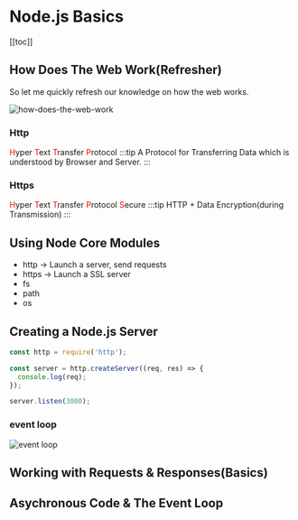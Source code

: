 # Node.js Basics
[[toc]]
## How Does The Web Work(Refresher)

So let me quickly refresh our knowledge on how the web works. 

![how-does-the-web-work](https://s3.bmp.ovh/imgs/2022/11/10/ebe69622c8091567.png)

### Http

<span style="color:red;">H</span>yper <span style="color:red;">T</span>ext <span style="color:red;">T</span>ransfer <span style="color:red;">P</span>rotocol
:::tip
A Protocol for Transferring Data which is understood by Browser and Server.
:::

### Https

<span style="color:red;">H</span>yper <span style="color:red;">T</span>ext <span style="color:red;">T</span>ransfer <span style="color:red;">P</span>rotocol <span style="color:red;">S</span>ecure
:::tip
HTTP + Data Encryption(during Transmission)
:::

## Using Node Core Modules

- http -> Launch a server, send requests
- https -> Launch a SSL server
- fs
- path
- os

## Creating a Node.js Server

```javascript
const http = require('http');

const server = http.createServer((req, res) => {
  console.log(req);
});

server.listen(3000);
```

### event loop

![event loop](https://s3.bmp.ovh/imgs/2022/11/11/9ae0e9c21adb6855.png)

## Working with Requests & Responses(Basics)

## Asychronous Code & The Event Loop